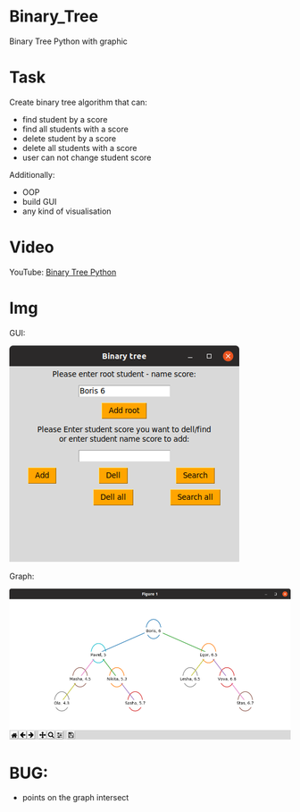 # Binary_Tree
Binary Tree Python with graphic

# Task
Create binary tree algorithm that can:
- find student by a score
- find all students with a score
- delete student by a score
- delete all students with a score
- user can not change student score

Additionally:
- OOP
- build GUI
- any kind of visualisation

# Video
<p>YouTube: <a href="https://youtu.be/jmA-vI9McfE" target="_blank">Binary Tree Python<a></p>

# Img
GUI:<p><img src="https://github.com/Valentin-Golyonko/Binary_Tree/blob/master/img/img_btp_gui.png" alt="web_view"></p>
Graph:<p><img src="https://github.com/Valentin-Golyonko/Binary_Tree/blob/master/img/img_btp_plot.png" alt="web_view"></p>

# BUG:
- points on the graph intersect
